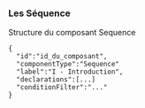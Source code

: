 ### Les Séquence

Structure du composant Sequence 
```json=
{
  "id":"id_du_composant",
  "componentType":"Sequence"
  "label":"I - Introduction",
  "declarations":[...]
  "conditionFilter":"..."
}
```